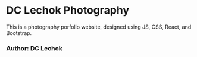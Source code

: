 # DC Lechok Photography

This is a photography porfolio website, designed using JS, CSS, React, and Bootstrap.

### Author: DC Lechok